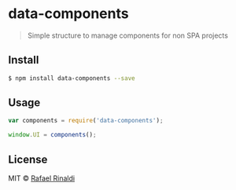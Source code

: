 # data-components

> Simple structure to manage components for non SPA projects

## Install

```sh
$ npm install data-components --save
```

## Usage

```js
var components = require('data-components');

window.UI = components();
```

## License

MIT © [Rafael Rinaldi](http://rinaldi.io)
